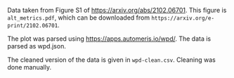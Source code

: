 Data taken from Figure S1 of https://arxiv.org/abs/2102.06701.
This figure is `alt_metrics.pdf`, which can be downloaded from
`https://arxiv.org/e-print/2102.06701`.

The plot was parsed using https://apps.automeris.io/wpd/.
The data is parsed as wpd.json.

The cleaned version of the data is given in `wpd-clean.csv`.
Cleaning was done manually.
